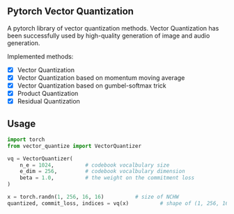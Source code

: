 ## Pytorch Vector Quantization
A pytorch library of vector quantization methods. Vector Quantization has been successfully used by high-quality generation of image and audio generation.

Implemented methods:
- [x] Vector Quantization
- [x] Vector Quantization based on momentum moving average
- [x] Vector Quantization based on gumbel-softmax trick
- [x] Product Quantization
- [x] Residual Quantization

## Usage

```python
import torch
from vector_quantize import VectorQuantizer

vq = VectorQuantizer(
    n_e = 1024,          # codebook vocalbulary size
    e_dim = 256,         # codebook vocalbulary dimension
    beta = 1.0,          # the weight on the commitment loss
)

x = torch.randn(1, 256, 16, 16)          # size of NCHW
quantized, commit_loss, indices = vq(x)          # shape of (1, 256, 16, 16), (1), (1, 16, 16)
```

